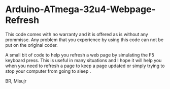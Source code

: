 # Arduino-ATmega-32u4-Webpage-Refresh

This code comes with no warranty and it is offered as is without any prommisse. Any problem that you experience by using this code can not be put on the original coder.


A small bit of code to help you refresh a web page by simulating the F5 keyboard press.
This is useful in many situations and I hope it will help you when you need to refresh a page to keep a page updated or simply trying to stop your computer from going to sleep . 


BR,
Misujr
